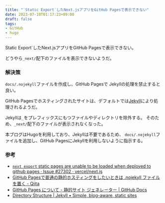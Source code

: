 ```yaml
---
title: "`Static Export`したNext.jsアプリをGitHub Pagesで表示できない"
date: 2023-07-10T01:17:23+09:00
draft: false
tags:
- GitHub
- hugo
---
```


Static Export`したNext.jsアプリをGitHub Pagesで表示できない。

どうやら`_next/`配下のファイルを表示できないようだ。

<!--more-->

### 解決策

`docs/.nojekyll`ファイルを作成し、GitHub Pagesで Jekyllの処理を禁止すると良い。

GitHub Pagesでホスティングされたサイトは、デフォルトでは[Jekyll](https://jekyllrb.com/)により処理されるようだ。

Jekyllは`_`をプレフィックスにもつファイルやディレクトリを除外する。
そのため、`_next/`配下のファイルが表示されなくなった。

本ブログはHugoを利用しており、Jekyllは不要であるため、
`docs/.nojekyll`ファイルを追加し、GitHub PagesにJekyllを利用しないように指示する。

### 参考

- [`next export` static pages are unable to be loaded when deployed to github pages · Issue #27302 · vercel/next.js](https://github.com/vercel/next.js/issues/27302)
- [GitHub Pagesで普通の静的ホスティングをしたいときは .nojekyll ファイルを置く - Qiita](https://qiita.com/sky_y/items/b96ae52c90457bcd7846)
- [GitHub Pages について - 静的サイト ジェネレーター | GitHub Docs](https://docs.github.com/ja/pages/getting-started-with-github-pages/about-github-pages#static-site-generators)
- [Directory Structure | Jekyll • Simple, blog-aware, static sites](https://jekyllrb.com/docs/structure/)